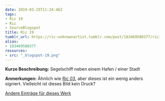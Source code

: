 ```yaml
---
date: 2019-03-15T11:24:46Z
tags:
- Ric 19
- Ric
- SourceBlogspot
title: Ric 19
tumblr_url: https://ric-unknownartist.tumblr.com/post/183469580377/ric19
alias:
- 183469580377
resources:
- src: "_blogspot-19.png"
---
```


**Kurze Beschreibung:** Segelschiff neben einem Hafen / einer Stadt

**Anmerkungen:** Ähnlich wie [Ric 03](/de/tags/ric-03), aber dieses ist ein wenig anders signiert. Vielleicht ist dieses Bild kein Druck?

[Andere Einträge für dieses Werk](/de/tags/ric-19)
